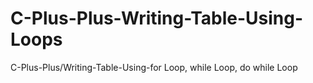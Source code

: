 # C-Plus-Plus-Writing-Table-Using-Loops
C-Plus-Plus/Writing-Table-Using-for Loop, while Loop, do while Loop
